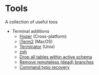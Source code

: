# Tools

A collection of useful toos

* Terminal additions
  * [Hyper](https://hyper.is) (Cross-platform)
  * [iTerm2](https://www.iterm2.com/) (MacOS)
  * [Terminator](https://gnometerminator.blogspot.com/p/introduction.html) (Unix)
  * [zsh](https://ohmyz.sh/)
  * [Drop all tables within active schema](https://gist.githubusercontent.com/dextermb/3811bb599286a8ee558efc10c2f57419/raw/70d5a86154f6d96872f279060fe14e065e2f3785/drop_all_tables.sql)
  * [Remove remoteless (dead) branches](https://gist.githubusercontent.com/dextermb/04c40d02a8e73fc52c90578824ca62ff/raw/201dd731d9c4d5ee6783e965d57578908fe1b467/delete_remoteless_branches.sh)
  * [Command typo recovery](https://github.com/nvbn/thefuck)
